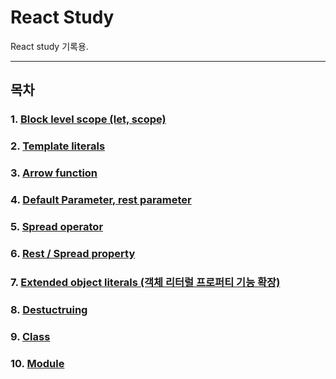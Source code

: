 # React Study

React study 기록용.

--------

## 목차

### 1. [Block level scope (let, scope)](https://github.com/fed-gren/React-Study/blob/master/ES6/Block%20level%20scope/BlockLevelScope.md)
### 2. [Template literals](https://github.com/fed-gren/React-Study/blob/master/ES6/Template%20literals/TemplateLiterals.md)
### 3. [Arrow function](https://github.com/fed-gren/React-Study/blob/master/ES6/Arrow%20function/ArrowFunction.md)
### 4. [Default Parameter, rest parameter](https://github.com/fed-gren/React-Study/blob/master/ES6/Default%20%26%20Rest%20parameter/Default%26RestParameter.md)
### 5. [Spread operator](https://github.com/fed-gren/React-Study/blob/master/ES6/Spread%20operator/SpreadOperator.md)
### 6. [Rest / Spread property](https://github.com/fed-gren/React-Study/blob/master/ES6/Rest%2Cspread%20property/RestSpreadProperty.md)
### 7. [Extended object literals (객체 리터럴 프로퍼티 기능 확장)](https://github.com/fed-gren/React-Study/blob/master/ES6/Enhanced%20object%20literals/EnhancedObjectLiterals.md)
### 8. [Destuctruing](https://github.com/fed-gren/React-Study/blob/master/ES6/Destructuring/Destructuring.md)
### 9. [Class](https://github.com/fed-gren/React-Study/blob/master/ES6/Class/Class.md)
### 10. [Module](https://github.com/fed-gren/React-Study/blob/master/ES6/Module/Module.md)
